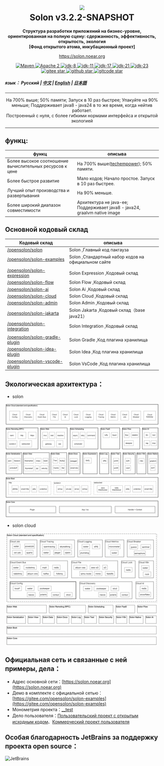 <h1 align="center" style="text-align:center;">
<img src="solon_icon.png" width="128" />
<br />
Solon v3.2.2-SNAPSHOT
</h1>
<p align="center">
	<strong>Структура разработки приложений на бизнес-уровне, ориентированная на полную сцену: сдержанность, эффективность, открытость, экология</strong>
    <br/>
    <strong>[Фонд открытого атома, инкубационный проект]</strong>
</p>
<p align="center">
	<a href="https://solon.noear.org/">https://solon.noear.org</a>
</p>

<p align="center">
    <a target="_blank" href="https://central.sonatype.com/search?q=org.noear%3Asolon-parent">
        <img src="https://img.shields.io/maven-central/v/org.noear/solon.svg?label=Maven%20Central" alt="Maven" />
    </a>
    <a target="_blank" href="LICENSE">
		<img src="https://img.shields.io/:License-Apache2-blue.svg" alt="Apache 2" />
	</a>
    <a target="_blank" href="https://www.oracle.com/java/technologies/javase/javase-jdk8-downloads.html">
		<img src="https://img.shields.io/badge/JDK-8-green.svg" alt="jdk-8" />
	</a>
    <a target="_blank" href="https://www.oracle.com/java/technologies/javase/jdk11-archive-downloads.html">
		<img src="https://img.shields.io/badge/JDK-11-green.svg" alt="jdk-11" />
	</a>
    <a target="_blank" href="https://www.oracle.com/java/technologies/javase/jdk17-archive-downloads.html">
		<img src="https://img.shields.io/badge/JDK-17-green.svg" alt="jdk-17" />
	</a>
    <a target="_blank" href="https://www.oracle.com/java/technologies/javase/jdk21-archive-downloads.html">
		<img src="https://img.shields.io/badge/JDK-21-green.svg" alt="jdk-21" />
	</a>
    <a target="_blank" href="https://www.oracle.com/java/technologies/javase/jdk23-archive-downloads.html">
		<img src="https://img.shields.io/badge/JDK-23-green.svg" alt="jdk-23" />
	</a>
    <br />
    <a target="_blank" href='https://gitee.com/opensolon/solon/stargazers'>
		<img src='https://gitee.com/opensolon/solon/badge/star.svg' alt='gitee star'/>
	</a>
    <a target="_blank" href='https://github.com/opensolon/solon/stargazers'>
		<img src="https://img.shields.io/github/stars/opensolon/solon.svg?style=flat&logo=github" alt="github star"/>
	</a>
    <a target="_blank" href='https://gitcode.com/opensolon/solon/stargazers'>
		<img src='https://gitcode.com/opensolon/solon/star/badge.svg' alt='gitcode star'/>
	</a>
</p>


##### язык： Русский | [中文](README_CN.md)  | [English](README_EN.md) | [日本語](README_JP.md)

<hr />

<p align="center">
На 700% выше; 50% памяти; Запуск в 10 раз быстрее; Упакуйте на 90% меньше; Поддерживает java8 - java24 в то же время, когда нейтив работает.
<br/>
Построенный с нуля, с более гибкими нормами интерфейса и открытой экологией
</p>
<hr />

## функц:


| функц                                                      | описыва                                                                                                                 | 
|------------------------------------------------------------|-------------------------------------------------------------------------------------------------------------------------| 
| Более высокое соотношение вычислительных ресурсов к цене   | На 700% выше([techempower](https://www.techempower.com/benchmarks/#hw=ph&test=plaintext&section=data-r23)); 50% памяти. |
| Более быстрое развитие                                     | Мало кодов; Начало простое. Запуск в 10 раз быстрее.                                                                    |
| Лучший опыт производства и развертывания                   | На 90% меньше.                                                                                                          |
| Более широкий диапазон совместимости                       | Архитектура не java-ee; Поддерживает java8 - java24, graalvm native image                                               |


## Основной кодовый склад


| Кодовый склад                                                    | описыва                                             | 
|------------------------------------------------------------------|-----------------------------------------------------| 
| [/opensolon/solon](../../../../opensolon/solon)                             | Solon ,Главный код пакгауза                         | 
| [/opensolon/solon-examples](../../../../opensolon/solon-examples)           | Solon ,Стандартный набор кодов на официальном сайте |
|                                                                  |                                                     |
| [/opensolon/solon-expression](../../../../opensolon/solon-expression)                   | Solon Expression ,Кодовый склад                     | 
| [/opensolon/solon-flow](../../../../opensolon/solon-flow)                   | Solon Flow ,Кодовый склад                           | 
| [/opensolon/solon-ai](../../../../opensolon/solon-ai)                       | Solon Ai ,Кодовый склад                             | 
| [/opensolon/solon-cloud](../../../../opensolon/solon-cloud)                 | Solon Cloud ,Кодовый склад                          | 
| [/opensolon/solon-admin](../../../../opensolon/solon-admin)                 | Solon Admin ,Кодовый склад                          | 
| [/opensolon/solon-jakarta](../../../../opensolon/solon-jakarta)             | Solon Jakarta ,Кодовый склад（base java21）           | 
| [/opensolon/solon-integration](../../../../opensolon/solon-integration)     | Solon Integration ,Кодовый склад                    | 
|                                                                  |                                                     |
| [/opensolon/solon-gradle-plugin](../../../../opensolon/solon-gradle-plugin) | Solon Gradle ,Код плагина хранилища                 | 
| [/opensolon/solon-idea-plugin](../../../../opensolon/solon-idea-plugin)     | Solon Idea ,Код плагина хранилища                   | 
| [/opensolon/solon-vscode-plugin](../../../../opensolon/solon-vscode-plugin) | Solon VsCode ,Код плагина хранилища                 | 


## Экологическая архитектура：

* solon

<img src="solon_schema.png" width="700" />

* solon cloud

<img src="solon_cloud_schema.png" width="700" />

## Официальная сеть и связанные с ней примеры, дела：

* Адрес основной сети：[https://solon.noear.org](https://solon.noear.org)
* Демо в комплекте с официальной сетью：[https://gitee.com/opensolon/solon-examples](https://gitee.com/opensolon/solon-examples)
* Монометрия проекта：[__test](./__test/) 
* Дело пользователя：[Пользовательский проект с открытым исходным кодом](https://solon.noear.org/article/555)、[Коммерческий проект пользователя](https://solon.noear.org/article/cases)


## Особая благодарность JetBrains за поддержку проекта open source：

<a href="https://jb.gg/OpenSourceSupport">
  <img src="https://user-images.githubusercontent.com/8643542/160519107-199319dc-e1cf-4079-94b7-01b6b8d23aa6.png" align="left" height="100" width="100"  alt="JetBrains">
</a>

